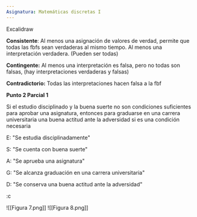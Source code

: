 ```yaml
---
Asignatura: Matemáticas discretas I
---
```


Excalidraw


**Consistente**: Al menos una asignación de valores de verdad, permite que todas las fbfs sean verdaderas al mismo tiempo. Al menos una interpretación verdadera. (Pueden ser todas)

**Contingente:** Al menos una interpretación es falsa, pero no todas son falsas, (hay interpretaciones verdaderas y falsas)

**Contradictorio:** Todas las interpretaciones hacen falsa a la fbf



**Punto 2 Parcial 1**

Si el estudio disciplinado y la buena suerte no son condiciones suficientes para aprobar una asignatura, entonces para graduarse en una carrera universitaria una buena actitud ante la adversidad si es una condición necesaria

E: "Se estudia disciplinadamente" 

S: "Se cuenta con buena suerte" 

A: "Se aprueba una asignatura" 

G: "Se alcanza graduación en una carrera universitaria" 

D: "Se conserva una buena actitud ante la adversidad"

:c



![[Figura 7.png]]
![[Figura 8.png]]

